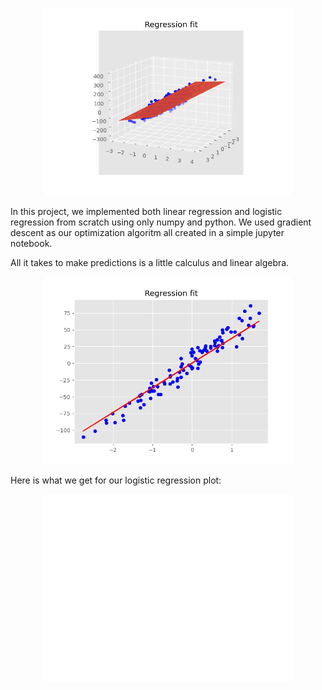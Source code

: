 <p align="center">
 <img width="400" src="3d Regression.png" alt="3dreg"/>
</p>


In this project, we implemented both linear regression and logistic regression from scratch using only numpy and python. We used gradient descent as our optimization algoritm all created in a simple jupyter notebook.


All it takes to make predictions is a little calculus and linear algebra.

<p align="center">
 <img width="400" src="Regression_fit.png" alt="reg"/>
</p>

Here is what we get for our logistic regression plot:

<p align="center">
 <img width="400" src="logregressionplot.png" alt="logreg"/>
</p>
